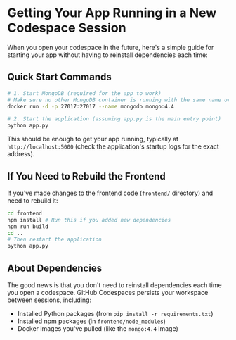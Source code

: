 # Getting Your App Running in a New Codespace Session

When you open your codespace in the future, here's a simple guide for starting your app without having to reinstall dependencies each time:

## Quick Start Commands

```bash
# 1. Start MongoDB (required for the app to work)
# Make sure no other MongoDB container is running with the same name or port
docker run -d -p 27017:27017 --name mongodb mongo:4.4

# 2. Start the application (assuming app.py is the main entry point)
python app.py 
```

This should be enough to get your app running, typically at `http://localhost:5000` (check the application's startup logs for the exact address).

## If You Need to Rebuild the Frontend

If you've made changes to the frontend code (`frontend/` directory) and need to rebuild it:

```bash
cd frontend
npm install # Run this if you added new dependencies
npm run build
cd ..
# Then restart the application
python app.py
```

## About Dependencies

The good news is that you don't need to reinstall dependencies each time you open a codespace. GitHub Codespaces persists your workspace between sessions, including:

*   Installed Python packages (from `pip install -r requirements.txt`)
*   Installed npm packages (in `frontend/node_modules`)
*   Docker images you've pulled (like the `mongo:4.4` image)